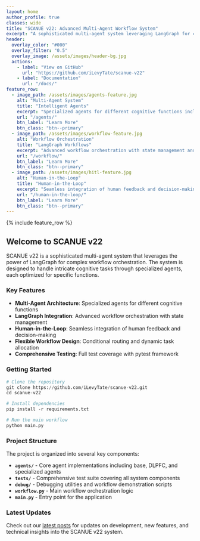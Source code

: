 ```yaml
---
layout: home
author_profile: true
classes: wide
title: "SCANUE v22: Advanced Multi-Agent Workflow System"
excerpt: "A sophisticated multi-agent system leveraging LangGraph for complex workflow orchestration and human-in-the-loop interactions."
header:
  overlay_color: "#000"
  overlay_filter: "0.5"
  overlay_image: /assets/images/header-bg.jpg
  actions:
    - label: "View on GitHub"
      url: "https://github.com/iLevyTate/scanue-v22"
    - label: "Documentation"
      url: "/docs/"
feature_row:
  - image_path: /assets/images/agents-feature.jpg
    alt: "Multi-Agent System"
    title: "Intelligent Agents"
    excerpt: "Specialized agents for different cognitive functions including DLPFC and task-specific processing."
    url: "/agents/"
    btn_label: "Learn More"
    btn_class: "btn--primary"
  - image_path: /assets/images/workflow-feature.jpg
    alt: "Workflow Orchestration"
    title: "LangGraph Workflows"
    excerpt: "Advanced workflow orchestration with state management and conditional routing."
    url: "/workflow/"
    btn_label: "Learn More"
    btn_class: "btn--primary"
  - image_path: /assets/images/hitl-feature.jpg
    alt: "Human-in-the-Loop"
    title: "Human-in-the-Loop"
    excerpt: "Seamless integration of human feedback and decision-making in automated workflows."
    url: "/human-in-the-loop/"
    btn_label: "Learn More"
    btn_class: "btn--primary"
---
```


{% include feature_row %}

## Welcome to SCANUE v22

SCANUE v22 is a sophisticated multi-agent system that leverages the power of LangGraph for complex workflow orchestration. The system is designed to handle intricate cognitive tasks through specialized agents, each optimized for specific functions.

### Key Features

- **Multi-Agent Architecture**: Specialized agents for different cognitive functions
- **LangGraph Integration**: Advanced workflow orchestration with state management
- **Human-in-the-Loop**: Seamless integration of human feedback and decision-making
- **Flexible Workflow Design**: Conditional routing and dynamic task allocation
- **Comprehensive Testing**: Full test coverage with pytest framework

### Getting Started

```python
# Clone the repository
git clone https://github.com/iLevyTate/scanue-v22.git
cd scanue-v22

# Install dependencies
pip install -r requirements.txt

# Run the main workflow
python main.py
```

### Project Structure

The project is organized into several key components:

- **`agents/`** - Core agent implementations including base, DLPFC, and specialized agents
- **`tests/`** - Comprehensive test suite covering all system components
- **`debug/`** - Debugging utilities and workflow demonstration scripts
- **`workflow.py`** - Main workflow orchestration logic
- **`main.py`** - Entry point for the application

### Latest Updates

Check out our [latest posts](/posts/) for updates on development, new features, and technical insights into the SCANUE v22 system.